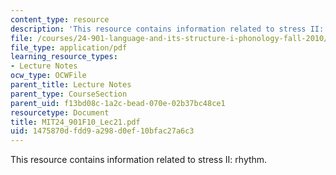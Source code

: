 ```yaml
---
content_type: resource
description: 'This resource contains information related to stress II: rhythm. '
file: /courses/24-901-language-and-its-structure-i-phonology-fall-2010/1475870dfdd9a298d0ef10bfac27a6c3_MIT24_901F10_Lec21.pdf
file_type: application/pdf
learning_resource_types:
- Lecture Notes
ocw_type: OCWFile
parent_title: Lecture Notes
parent_type: CourseSection
parent_uid: f13bd08c-1a2c-bead-070e-02b37bc48ce1
resourcetype: Document
title: MIT24_901F10_Lec21.pdf
uid: 1475870d-fdd9-a298-d0ef-10bfac27a6c3
---
```

This resource contains information related to stress II: rhythm. 

